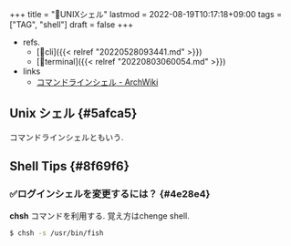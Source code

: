 +++
title = "📝UNIXシェル"
lastmod = 2022-08-19T10:17:18+09:00
tags = ["TAG", "shell"]
draft = false
+++

-   refs.
    -   [🔖cli]({{< relref "20220528093441.md" >}})
    -   [🔖terminal]({{< relref "20220803060054.md" >}})
-   links
    -   [コマンドラインシェル - ArchWiki](https://wiki.archlinux.jp/index.php/%E3%82%B3%E3%83%9E%E3%83%B3%E3%83%89%E3%83%A9%E3%82%A4%E3%83%B3%E3%82%B7%E3%82%A7%E3%83%AB)


## Unix シェル {#5afca5}

コマンドラインシェルともいう.


## Shell Tips {#8f69f6}


### ✅ログインシェルを変更するには？ {#4e28e4}

**chsh** コマンドを利用する. 覚え方はchenge shell.

```sh
$ chsh -s /usr/bin/fish
```
